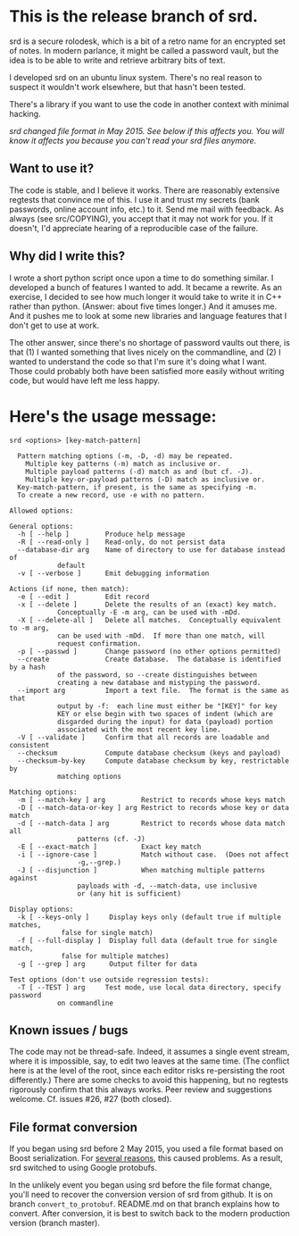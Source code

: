 # This is the release branch of srd.

srd is a secure rolodesk, which is a bit of a retro name for an
encrypted set of notes.  In modern parlance, it might be called a
password vault, but the idea is to be able to write and retrieve
arbitrary bits of text.

I developed srd on an ubuntu linux system.  There's no real reason to
suspect it wouldn't work elsewhere, but that hasn't been tested.

There's a library if you want to use the code in another context with
minimal hacking.

*srd changed file format in May 2015.  See below if this affects you.
 You will know it affects you because you can't read your srd files
 anymore.*

## Want to use it?

The code is stable, and I believe it works.  There are reasonably
extensive regtests that convince me of this.  I use it and trust my
secrets (bank passwords, online account info, etc.) to it.  Send me
mail with feedback.  As always (see src/COPYING), you accept that it
may not work for you.  If it doesn't, I'd appreciate hearing of a
reproducible case of the failure.

## Why did I write this?

I wrote a short python script once upon a time to do something
similar.  I developed a bunch of features I wanted to add.  It became
a rewrite.  As an exercise, I decided to see how much longer it would
take to write it in C++ rather than python.  (Answer:  about five times
longer.)  And it amuses me.  And it pushes me to look at some new
libraries and language features that I don't get to use at work.

The other answer, since there's no shortage of password vaults out
there, is that (1) I wanted something that lives nicely on the
commandline, and (2) I wanted to understand the code so that I'm sure
it's doing what I want.  Those could probably both have been satisfied
more easily without writing code, but would have left me less happy.

# Here's the usage message:
````
srd <options> [key-match-pattern]

  Pattern matching options (-m, -D, -d) may be repeated.
    Multiple key patterns (-m) match as inclusive or.
    Multiple payload patterns (-d) match as and (but cf. -J).
    Multiple key-or-payload patterns (-D) match as inclusive or.
  Key-match-pattern, if present, is the same as specifying -m.
  To create a new record, use -e with no pattern.

Allowed options:

General options:
  -h [ --help ]         Produce help message
  -R [ --read-only ]    Read-only, do not persist data
  --database-dir arg    Name of directory to use for database instead of 
			default
  -v [ --verbose ]      Emit debugging information

Actions (if none, then match):
  -e [ --edit ]         Edit record
  -x [ --delete ]       Delete the results of an (exact) key match.  
			Conceptually -E -m arg, can be used with -mDd.
  -X [ --delete-all ]   Delete all matches.  Conceptually equivalent to -m arg,
			can be used with -mDd.  If more than one match, will 
			request confirmation.
  -p [ --passwd ]       Change password (no other options permitted)
  --create              Create database.  The database is identified by a hash 
			of the password, so --create distinguishes between 
			creating a new database and mistyping the password.
  --import arg          Import a text file.  The format is the same as that 
			output by -f:  each line must either be "[KEY]" for key
			KEY or else begin with two spaces of indent (which are 
			disgarded during the input) for data (payload) portion 
			associated with the most recent key line.
  -V [ --validate ]     Confirm that all records are loadable and consistent
  --checksum            Compute database checksum (keys and payload)
  --checksum-by-key     Compute database checksum by key, restrictable by 
			matching options

Matching options:
  -m [ --match-key ] arg         Restrict to records whose keys match
  -D [ --match-data-or-key ] arg Restrict to records whose key or data match
  -d [ --match-data ] arg        Restrict to records whose data match all 
				 patterns (cf. -J)
  -E [ --exact-match ]           Exact key match
  -i [ --ignore-case ]           Match without case.  (Does not affect 
				 -g,--grep.)
  -J [ --disjunction ]           When matching multiple patterns against 
				 payloads with -d, --match-data, use inclusive 
				 or (any hit is sufficient)

Display options:
  -k [ --keys-only ]     Display keys only (default true if multiple matches, 
			 false for single match)
  -f [ --full-display ]  Display full data (default true for single match, 
			 false for multiple matches)
  -g [ --grep ] arg      Output filter for data

Test options (don't use outside regression tests):
  -T [ --TEST ] arg     Test mode, use local data directory, specify password 
			on commandline
````

## Known issues / bugs

The code may not be thread-safe.  Indeed, it assumes a single event
stream, where it is impossible, say, to edit two leaves at the same
time.  (The conflict here is at the level of the root, since each
editor risks re-persisting the root differently.)  There are some
checks to avoid this happening, but no regtests rigorously confirm
that this always works.  Peer review and suggestions welcome.
Cf. issues #26, #27 (both closed).

## File format conversion

If you began using srd before 2 May 2015, you used a file format based
on Boost serialization.  For [several
reasons](https://github.com/JeffAbrahamson/srd/issues/54), this caused
problems.  As a result, srd switched to using Google protobufs.

In the unlikely event you began using srd before the file format
change, you'll need to recover the conversion version of srd from
github.  It is on branch `convert_to_protobuf`.  README.md on that
branch explains how to convert.  After conversion, it is best to
switch back to the modern production version (branch master).
